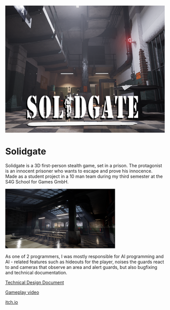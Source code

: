 ![thumbnail1](/Images/thumbnail1.png)

# Solidgate

Solidgate is a 3D first-person stealth game, set in a prison. The protagonist is an innocent prisoner who wants to escape and prove his innocence. Made as a student project in a 10 man team during my third semester at the S4G School for Games GmbH. 

![thumbnail](/Images/thumbnail.png)

As one of 2 programmers, I was mostly responsible for AI programming and AI - related features such as hideouts for
the player, noises the guards react to and cameras that observe an area and alert guards,
but also bugfixing and technical documentation.

[Technical Design Document](https://docs.google.com/document/d/1j-HzLHAguSQrylGExriJ505GJG6VW1NoR-ytybt11J8/edit?usp=sharing)

[Gameplay video](https://www.facebook.com/108075654010291/videos/185405822881402/)

[itch.io](https://s4g.itch.io/solidgate)
